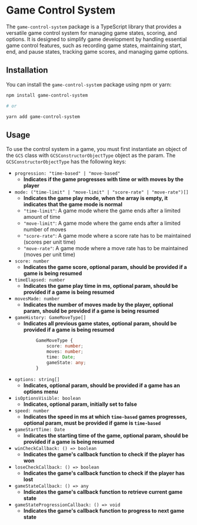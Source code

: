 # Game Control System

The `game-control-system` package is a TypeScript library that provides a versatile game control system for managing game states, scoring, and options. It is designed to simplify game development by handling essential game control features, such as recording game states, maintaining start, end, and pause states, tracking game scores, and managing game options.

## Installation

You can install the `game-control-system` package using npm or yarn:

```bash
npm install game-control-system

# or

yarn add game-control-system
```

## Usage

To use the control system in a game, you must first instantiate an object of the `GCS` class with `GCSConstructorObjectType` object as the param.
The `GCSConstructorObjectType` has the following keys:

-   `progression: "time-based" | "move-based"`
    -   **Indicates if the game progresses with time or with moves by the player**
-   `mode: ("time-limit" | "move-limit" | "score-rate" | "move-rate")[]`
    -   **Indicates the game play mode, when the array is empty, it indicates that the game mode is normal**
    -   `"time-limit"`: A game mode where the game ends after a limited amount of time
    -   `"move-limit"`: A game mode where the game ends after a limited number of moves
    -   `"score-rate"`: A game mode where a score rate has to be maintained (scores per unit time)
    -   `"move-rate"`: A game mode where a move rate has to be maintained (moves per unit time)
-   `score: number`
    -   **Indicates the game score, optional param, should be provided if a game is being resumed**
-   `timeElapsed: number`
    -   **Indicates the game play time in ms, optional param, should be provided if a game is being resumed**
-   `movesMade: number`
    -   **Indicates the number of moves made by the player, optional param, should be provided if a game is being resumed**
-   `gameHistory: GameMoveType[]`
    -   **Indicates all previous game states, optional param, should be provided if a game is being resumed**
    ```ts
            GameMoveType {
                score: number;
                moves: number;
                time: Date;
                gameState: any;
            }
    ```
-   `options: string[]`
    -   **Indicates, optional param, should be provided if a game has an options menu**
-   `isOptionsVisible: boolean`
    -   **Indicates, optional param, initially set to false**
-   `speed: number`
    -   **Indicates the speed in ms at which `time-based` games progresses, optional param, must be provided if game is `time-based`**
-   `gameStartTime: Date`
    -   **Indicates the starting time of the game, optional param, should be provided if a game is being resumed**
-   `winCheckCallback: () => boolean`
    -   **Indicates the game's callback function to check if the player has won**
-   `loseCheckCallback: () => boolean`
    -   **Indicates the game's callback function to check if the player has lost**
-   `gameStateCallback: () => any`
    -   **Indicates the game's callback function to retrieve current game state**
-   `gameStateProgressionCallback: () => void`
    -   **Indicates the game's callback function to progress to next game state**
